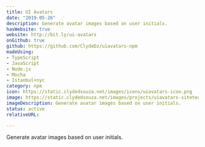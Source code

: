 ```yaml
---
title: UI Avatars
date: "2019-05-26"
description: Generate avatar images based on user initials.
hasWebsite: true
website: http://bit.ly/ui-avatars
onGithub: true
github: https://github.com/ClydeDz/uiavatars-npm
madeUsing:
- TypeScript
- JavaScript
- Node.js
- Mocha
- Istanbul+nyc
category: npm
icon: https://static.clydedsouza.net/images/icons/uiavatars-icon.png
image: https://static.clydedsouza.net/images/projects/uiavatars-siteteaser.png
imageDescription: Generate avatar images based on user initials.
status: active
relativeURL: 

---
```


Generate avatar images based on user initials.

